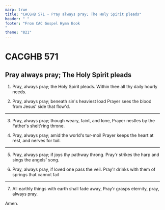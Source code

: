 ```yaml
---
marp: true
title: "CACGHB 571 - Pray always pray; The Holy Spirit pleads"
header: " "
footer: "From CAC Gospel Hymn Book 
"
theme: "821"
---
```


<style>
    :root {
        font-size: 2.5em;
    }

    section {
        display: flex;
        flex-direction: column;
        justify-content: space-evenly;

        gap: 10px;
    }
</style>

# CACGHB 571

## Pray always pray; The Holy Spirit pleads

1. Pray, always pray; the Holy Spirit pleads.
	Within thee all thy daily hourly needs.

2. Pray, always pray; beneath sin's heaviest load
	Prayer sees the blood from Jesus' side that flow'd.
---
3. Pray, always pray; though weary, faint, and lone,
	Prayer nestles by the Father's shelt'ring throne.

4. Pray, always pray; amid the world's tur-moil
	Prayer keeps the heart at rest, and nerves for toil.
---
5. Pray, always pray; if joys thy pathway throng.
	Pray'r strikes the harp and sings the angels' song.

6. Pray, always pray, if loved one pass the veil.
	Pray'r drinks with them of springs that cannot fail
---
7. All earthly things with earth shall fade away,
	Pray'r grasps eternity, pray, always pray.

Amen.